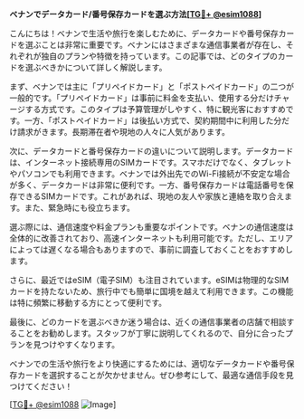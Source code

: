 **ベナンでデータカード/番号保存カードを選ぶ方法[[TG💪+ @esim1088](https://t.me/s/esim1088)]**

こんにちは！ベナンで生活や旅行を楽しむために、データカードや番号保存カードを選ぶことは非常に重要です。ベナンにはさまざまな通信事業者が存在し、それぞれが独自のプランや特徴を持っています。この記事では、どのタイプのカードを選ぶべきかについて詳しく解説します。

まず、ベナンでは主に「プリペイドカード」と「ポストペイドカード」の二つが一般的です。「プリペイドカード」は事前に料金を支払い、使用する分だけチャージする方式です。このタイプは予算管理がしやすく、特に観光客におすすめです。一方、「ポストペイドカード」は後払い方式で、契約期間中に利用した分だけ請求がきます。長期滞在者や現地の人々に人気があります。

次に、データカードと番号保存カードの違いについて説明します。データカードは、インターネット接続専用のSIMカードです。スマホだけでなく、タブレットやパソコンでも利用できます。ベナンでは外出先でのWi-Fi接続が不安定な場合が多く、データカードは非常に便利です。一方、番号保存カードは電話番号を保存できるSIMカードです。これがあれば、現地の友人や家族と連絡を取り合えます。また、緊急時にも役立ちます。

選ぶ際には、通信速度や料金プランも重要なポイントです。ベナンの通信速度は全体的に改善されており、高速インターネットも利用可能です。ただし、エリアによっては遅くなる場合もありますので、事前に調査しておくことをおすすめします。

さらに、最近ではeSIM（電子SIM）も注目されています。eSIMは物理的なSIMカードを持たないため、旅行中でも簡単に国境を越えて利用できます。この機能は特に頻繁に移動する方にとって便利です。

最後に、どのカードを選ぶべきか迷う場合は、近くの通信事業者の店舗で相談することをお勧めします。スタッフが丁寧に説明してくれるので、自分に合ったプランを見つけやすくなります。

ベナンでの生活や旅行をより快適にするためには、適切なデータカードや番号保存カードを選択することが欠かせません。ぜひ参考にして、最適な通信手段を見つけてください！

[[TG💪+ @esim1088](https://t.me/s/esim1088) ![Image](https://i.postimg.cc/Y0z9fWf4/image.png)]